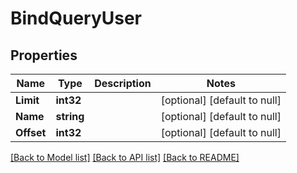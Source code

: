 # BindQueryUser

## Properties
Name | Type | Description | Notes
------------ | ------------- | ------------- | -------------
**Limit** | **int32** |  | [optional] [default to null]
**Name** | **string** |  | [optional] [default to null]
**Offset** | **int32** |  | [optional] [default to null]

[[Back to Model list]](../README.md#documentation-for-models) [[Back to API list]](../README.md#documentation-for-api-endpoints) [[Back to README]](../README.md)

